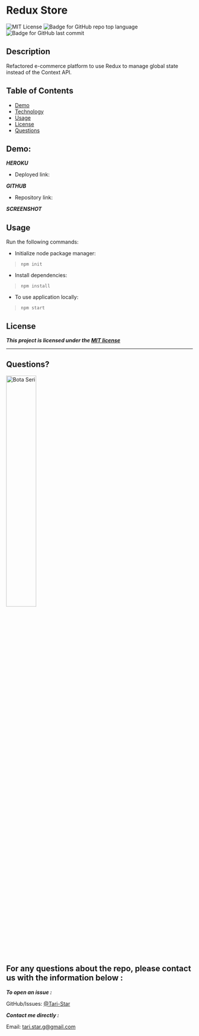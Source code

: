 # Redux Store
![MIT License](https://img.shields.io/badge/license-MIT-red)
![Badge for GitHub repo top language](https://img.shields.io/github/languages/top/Tari-Star/improved-spoon?style=flat&logo=appveyor)
![Badge for GitHub last commit](https://img.shields.io/github/last-commit/Tari-Star/improved-spoon?style=flat&logo=appveyor)

## Description

 Refactored  e-commerce platform to use  Redux to manage global state instead of the Context API.

 
##  Table of Contents

* [Demo](#demo)
* [Technology](#technology)
* [Usage](#usage)
* [License](#license)
* [Questions](#questions)

## Demo:

***HEROKU***
* Deployed link:

***GITHUB***

* Repository link:

**_SCREENSHOT_**


## Usage

Run the following commands:

- Initialize node package manager:

> `npm init`

- Install dependencies:

> `npm install`

- To use application locally:

> `npm start`

## License

**_This project is licensed under the [MIT license](https://choosealicense.com/licenses/mit)_**

---

## Questions?

<img src="https://avatars.githubusercontent.com/u/89365355?v=4" alt="Bota Seri" width="40%" />


  For any questions about the repo, please contact us with the information below :
  ---
  
 ***To open an issue :***
 
 GitHub/Issues: [@Tari-Star](https://github.com/Tari-Star/improved-spoon/issues)

  ***Contact me directly :***
  
 Email: [tari.star.g@gmail.com](mailto:tari.star.g@gmail.com)